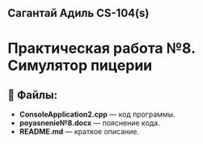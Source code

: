 ## Сагантай Адиль CS-104(s) 

# Практическая работа №8. Симулятор пицерии

## 📝 Файлы:
- **ConsoleApplication2.cpp** — код программы.
- **poyasnenie№8.docx** — пояснение кода.
- **README.md** — краткое описание.
